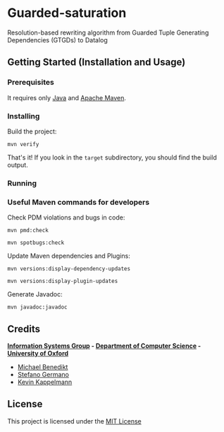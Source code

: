 # Guarded-saturation
Resolution-based rewriting algorithm from Guarded Tuple Generating Dependencies (GTGDs) to Datalog

<!-- Description: A description of your project follows. A good description is clear, short, and to the point. Describe the importance of your project, and what it does. -->

## Getting Started (Installation and Usage)

### Prerequisites

It requires only [Java](https://www.oracle.com/java) and [Apache Maven](http://maven.apache.org).

### Installing

Build the project:

```
mvn verify
```

That's it! If you look in the `target` subdirectory, you should find the build output.

### Running

### Useful Maven commands for developers

Check PDM violations and bugs in code:

```
mvn pmd:check

mvn spotbugs:check
```

Update Maven dependencies and Plugins:

```
mvn versions:display-dependency-updates

mvn versions:display-plugin-updates
```

Generate Javadoc:

```
mvn javadoc:javadoc
```

<!-- Contributing: Larger projects often have sections on contributing to their project, in which contribution instructions are outlined. Sometimes, this is a separate file. If you have specific contribution preferences, explain them so that other developers know how to best contribute to your work. To learn more about how to help others contribute, check out the guide for setting guidelines for repository contributors. -->

## Credits

**[Information Systems Group](https://www.cs.ox.ac.uk/isg) - [Department of Computer Science](http://www.cs.ox.ac.uk) - [University of Oxford](www.ox.ac.uk)**

- [Michael Benedikt](http://www.cs.ox.ac.uk/people/michael.benedikt/home.html)
- [Stefano Germano](https://www.cs.ox.ac.uk/people/stefano.germano)
- [Kevin Kappelmann]()

## License

This project is licensed under the [MIT License](LICENSE)
